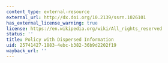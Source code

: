 ```yaml
---
content_type: external-resource
external_url: http://dx.doi.org/10.2139/ssrn.1026101
has_external_license_warning: true
license: https://en.wikipedia.org/wiki/All_rights_reserved
status: ''
title: Policy with Dispersed Information
uid: 25741427-1883-4ebc-b382-36b9d2202f19
wayback_url: ''
---
```

